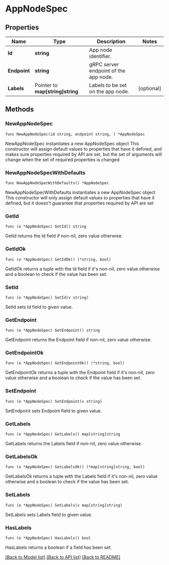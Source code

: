 # AppNodeSpec

## Properties

Name | Type | Description | Notes
------------ | ------------- | ------------- | -------------
**Id** | **string** | App node identifier. | 
**Endpoint** | **string** | gRPC server endpoint of the app node. | 
**Labels** | Pointer to **map[string]string** | Labels to be set on the app node. | [optional] 

## Methods

### NewAppNodeSpec

`func NewAppNodeSpec(id string, endpoint string, ) *AppNodeSpec`

NewAppNodeSpec instantiates a new AppNodeSpec object
This constructor will assign default values to properties that have it defined,
and makes sure properties required by API are set, but the set of arguments
will change when the set of required properties is changed

### NewAppNodeSpecWithDefaults

`func NewAppNodeSpecWithDefaults() *AppNodeSpec`

NewAppNodeSpecWithDefaults instantiates a new AppNodeSpec object
This constructor will only assign default values to properties that have it defined,
but it doesn't guarantee that properties required by API are set

### GetId

`func (o *AppNodeSpec) GetId() string`

GetId returns the Id field if non-nil, zero value otherwise.

### GetIdOk

`func (o *AppNodeSpec) GetIdOk() (*string, bool)`

GetIdOk returns a tuple with the Id field if it's non-nil, zero value otherwise
and a boolean to check if the value has been set.

### SetId

`func (o *AppNodeSpec) SetId(v string)`

SetId sets Id field to given value.


### GetEndpoint

`func (o *AppNodeSpec) GetEndpoint() string`

GetEndpoint returns the Endpoint field if non-nil, zero value otherwise.

### GetEndpointOk

`func (o *AppNodeSpec) GetEndpointOk() (*string, bool)`

GetEndpointOk returns a tuple with the Endpoint field if it's non-nil, zero value otherwise
and a boolean to check if the value has been set.

### SetEndpoint

`func (o *AppNodeSpec) SetEndpoint(v string)`

SetEndpoint sets Endpoint field to given value.


### GetLabels

`func (o *AppNodeSpec) GetLabels() map[string]string`

GetLabels returns the Labels field if non-nil, zero value otherwise.

### GetLabelsOk

`func (o *AppNodeSpec) GetLabelsOk() (*map[string]string, bool)`

GetLabelsOk returns a tuple with the Labels field if it's non-nil, zero value otherwise
and a boolean to check if the value has been set.

### SetLabels

`func (o *AppNodeSpec) SetLabels(v map[string]string)`

SetLabels sets Labels field to given value.

### HasLabels

`func (o *AppNodeSpec) HasLabels() bool`

HasLabels returns a boolean if a field has been set.


[[Back to Model list]](../README.md#documentation-for-models) [[Back to API list]](../README.md#documentation-for-api-endpoints) [[Back to README]](../README.md)


